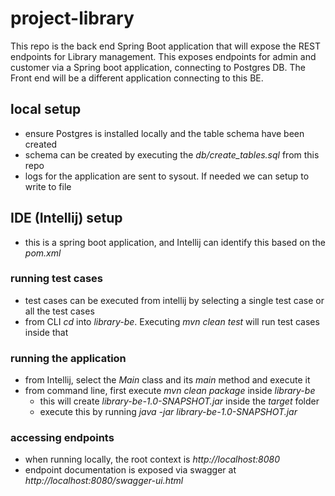 # project-library
This repo is the back end Spring Boot application that will expose the REST endpoints for Library management.
This exposes endpoints for admin and customer via a Spring boot application, connecting to Postgres DB.
The Front end will be a different application connecting to this BE.

## local setup
- ensure Postgres is installed locally and the table schema have been created
- schema can be created by executing the _db/create_tables.sql_ from this repo
- logs for the application are sent to sysout. If needed we can setup to write to file

## IDE (Intellij) setup
- this is a spring boot application, and Intellij can identify this based on the _pom.xml_

### running test cases
- test cases can be executed from intellij by selecting a single test case or all the test cases
- from CLI _cd_ into _library-be_. Executing _mvn clean test_ will run test cases inside that

### running the application
- from Intellij, select the _Main_ class and its _main_ method and execute it
- from command line, first execute _mvn clean package_ inside _library-be_
    - this will create _library-be-1.0-SNAPSHOT.jar_ inside the _target_ folder
    - execute this by running _java -jar library-be-1.0-SNAPSHOT.jar_

### accessing endpoints
- when running locally, the root context is _http://localhost:8080_
- endpoint documentation is exposed via swagger at _http://localhost:8080/swagger-ui.html_